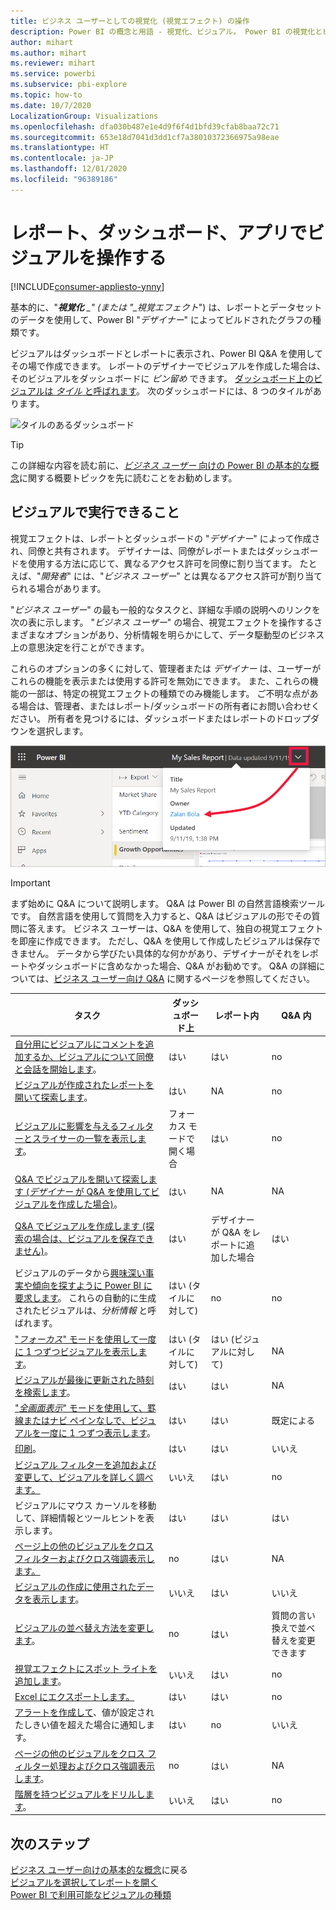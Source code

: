 ```yaml
---
title: ビジネス ユーザーとしての視覚化 (視覚エフェクト) の操作
description: Power BI の概念と用語 - 視覚化、ビジュアル。 Power BI の視覚化とビジュアルの概要。
author: mihart
ms.author: mihart
ms.reviewer: mihart
ms.service: powerbi
ms.subservice: pbi-explore
ms.topic: how-to
ms.date: 10/7/2020
LocalizationGroup: Visualizations
ms.openlocfilehash: dfa030b487e1e4d9f6f4d1bfd39cfab8baa72c71
ms.sourcegitcommit: 653e18d7041d3dd1cf7a38010372366975a98eae
ms.translationtype: HT
ms.contentlocale: ja-JP
ms.lasthandoff: 12/01/2020
ms.locfileid: "96389186"
---
```

# <a name="interact-with-visuals-in-reports-dashboards-and-apps"></a>レポート、ダッシュボード、アプリでビジュアルを操作する

[!INCLUDE[consumer-appliesto-ynny](../includes/consumer-appliesto-ynny.md)]

基本的に、"***視覚化** _" (または "_視覚エフェクト*") は、レポートとデータセットのデータを使用して、Power BI "*デザイナー*" によってビルドされたグラフの種類です。 

ビジュアルはダッシュボードとレポートに表示され、Power BI Q&A を使用してその場で作成できます。 レポートのデザイナーでビジュアルを作成した場合は、そのビジュアルをダッシュボードに *ピン留め* できます。 [ダッシュボード上のビジュアルは *タイル* と呼ばれます](end-user-tiles.md)。 次のダッシュボードには、8 つのタイルがあります。 

![タイルのあるダッシュボード](media/end-user-visualizations/power-bi-dashboard.png)

> [!TIP]
> この詳細な内容を読む前に、[*ビジネス ユーザー* 向けの Power BI の基本的な概念](end-user-basic-concepts.md)に関する概要トピックを先に読むことをお勧めします。

## <a name="what-can-i-do-with-visuals"></a>ビジュアルで実行できること

視覚エフェクトは、レポートとダッシュボードの "*デザイナー*" によって作成され、同僚と共有されます。 デザイナーは、同僚がレポートまたはダッシュボードを使用する方法に応じて、異なるアクセス許可を同僚に割り当てます。 たとえば、"*開発者*" には、"*ビジネス ユーザー*" とは異なるアクセス許可が割り当てられる場合があります。 

"*ビジネス ユーザー*" の最も一般的なタスクと、詳細な手順の説明へのリンクを次の表に示します。 "*ビジネス ユーザー*" の場合、視覚エフェクトを操作するさまざまなオプションがあり、分析情報を明らかにして、データ駆動型のビジネス上の意思決定を行ことができます。  

これらのオプションの多くに対して、管理者または *デザイナー* は、ユーザーがこれらの機能を表示または使用する許可を無効にできます。 また、これらの機能の一部は、特定の視覚エフェクトの種類でのみ機能します。  ご不明な点がある場合は、管理者、またはレポート/ダッシュボードの所有者にお問い合わせください。 所有者を見つけるには、ダッシュボードまたはレポートのドロップダウンを選択します。 

![所有者を示すタイトル ドロップダウン](media/end-user-visualizations/power-bi-designer.png)


> [!IMPORTANT]
> まず始めに Q&A について説明します。 Q&A は Power BI の自然言語検索ツールです。 自然言語を使用して質問を入力すると、Q&A はビジュアルの形でその質問に答えます。 ビジネス ユーザーは、Q&A を使用して、独自の視覚エフェクトを即座に作成できます。 ただし、Q&A を使用して作成したビジュアルは保存できません。 データから学びたい具体的な何かがあり、デザイナーがそれをレポートやダッシュボードに含めなかった場合、Q&A がお勧めです。 Q&A の詳細については、[ビジネス ユーザー向け Q&A](end-user-q-and-a.md) に関するページを参照してください。



|タスク  |ダッシュボード上  |レポート内  | Q&A 内
|---------|---------|---------|--------|
|[自分用にビジュアルにコメントを追加するか、ビジュアルについて同僚と会話を開始します](end-user-comment.md)。     |  はい       |   はい      |  no  |
|[ビジュアルが作成されたレポートを開いて探索します](end-user-tiles.md)。     |    はい     |   NA      |  no |
|[ビジュアルに影響を与えるフィルターとスライサーの一覧を表示します](end-user-report-filter.md)。     |    フォーカス モードで開く場合     |   はい      |  no |
|[Q&A でビジュアルを開いて探索します (*デザイナー* が Q&A を使用してビジュアルを作成した場合)](end-user-q-and-a.md)。     |   はい      |   NA      |  NA  |
|[Q&A でビジュアルを作成します (探索の場合は、ビジュアルを保存できません)](end-user-q-and-a.md)。     |   はい      |   デザイナーが Q&A をレポートに追加した場合      |  はい  |
|ビジュアルのデータから[興味深い事実や傾向を探すように Power BI に要求します](end-user-insights.md)。  これらの自動的に生成されたビジュアルは、*分析情報* と呼ばれます。     |    はい (タイルに対して)    |  no       | no   |
|["*フォーカス*" モードを使用して一度に 1 つずつビジュアルを表示します](end-user-focus.md)。     | はい (タイルに対して)        |   はい (ビジュアルに対して)      | NA  |
|[ビジュアルが最後に更新された時刻を検索します](end-user-fresh.md)。     |  はい       |    はい     | NA  |
|["*全画面表示*" モードを使用して、罫線またはナビ ペインなしで、ビジュアルを一度に 1 つずつ表示します](end-user-focus.md)。     |   はい      |  はい       | 既定による  |
|[印刷](end-user-print.md)。     |  はい       |   はい      | いいえ  |
|[ビジュアル フィルターを追加および変更して、ビジュアルを詳しく調べます。](end-user-report-filter.md)     |    いいえ     |   はい      | no  |
|ビジュアルにマウス カーソルを移動して、詳細情報とツールヒントを表示します。     |    はい     |   はい      | はい  |
|[ページ上の他のビジュアルをクロスフィルターおよびクロス強調表示します。](end-user-interactions.md)    |   no      |   はい      | NA  |
|[ビジュアルの作成に使用されたデータを表示します](end-user-show-data.md)。     |  いいえ       |   はい      | いいえ  |
| [ビジュアルの並べ替え方法を変更します](end-user-change-sort.md)。 | no  | はい  | 質問の言い換えで並べ替えを変更できます  |
| [視覚エフェクトにスポット ライトを追加します](end-user-spotlight.md)。 | いいえ  | はい  |  no |
| [Excel にエクスポートします。](end-user-export.md) | はい | はい | no|
| [アラートを作成して](end-user-alerts.md)、値が設定されたしきい値を超えた場合に通知します。  | はい  | no  | いいえ |
| [ページの他のビジュアルをクロス フィルター処理およびクロス強調表示します](end-user-report-filter.md)。  | no      | はい  | NA |
| [階層を持つビジュアルをドリルします](end-user-drill.md)。  | いいえ  | はい   | no |

## <a name="next-steps"></a>次のステップ
[ビジネス ユーザー向けの基本的な概念](end-user-basic-concepts.md)に戻る    
[ビジュアルを選択してレポートを開く](end-user-report-open.md)    
[Power BI で利用可能なビジュアルの種類](end-user-visual-type.md)